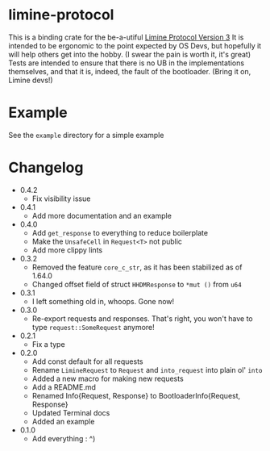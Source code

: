 # limine-protocol
This is a binding crate for the be-a-utiful [Limine Protocol Version 3](https://github.com/limine-bootloader/limine/blob/trunk/PROTOCOL.md)
It is intended to be ergonomic to the point expected by OS Devs, but hopefully it will help others get into the hobby. (I swear the pain is worth it, it's great)
Tests are intended to ensure that there is no UB in the implementations themselves, and that it is, indeed, the fault of the bootloader. (Bring it on, Limine devs!)

# Example
See the `example` directory for a simple example

# Changelog
* 0.4.2
    * Fix visibility issue
* 0.4.1
    * Add more documentation and an example
* 0.4.0
    * Add `get_response` to everything to reduce boilerplate
    * Make the `UnsafeCell` in `Request<T>` not public
    * Add more clippy lints
* 0.3.2
    * Removed the feature `core_c_str`, as it has been stabilized as of 1.64.0
    * Changed offset field of struct `HHDMResponse` to `*mut ()` from `u64`
* 0.3.1
    * I left something old in, whoops. Gone now!
* 0.3.0
    * Re-export requests and responses. That's right, you won't have to type `request::SomeRequest` anymore!
* 0.2.1
    * Fix a type
* 0.2.0
    * Add const default for all requests
    * Rename `LimineRequest` to `Request` and `into_request` into plain ol' `into`
    * Added a new macro for making new requests
    * Add a README.md
    * Renamed Info{Request, Response} to BootloaderInfo{Request, Response}
    * Updated Terminal docs 
    * Added an example
* 0.1.0
    * Add everything : ^)